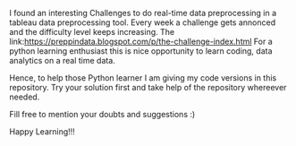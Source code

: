 I found an interesting Challenges to do real-time data preprocessing in a tableau data preprocessing tool. Every week a challenge gets annonced and the difficulty level keeps increasing.
The link:https://preppindata.blogspot.com/p/the-challenge-index.html
For a  python learning enthusiast this is nice opportunity to learn coding, data analytics on a real time data.

Hence, to help those Python learner I am giving my code versions in this repository. Try your solution first and take help of the repository whereever needed.

Fill free to mention your doubts and suggestions :)

Happy Learning!!!
